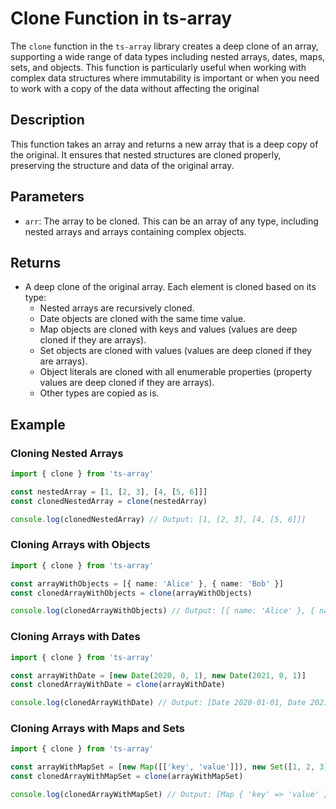 # Clone Function in ts-array

The `clone` function in the `ts-array` library creates a deep clone of an array, supporting a wide range of data types including nested arrays, dates, maps, sets, and objects. This function is particularly useful when working with complex data structures where immutability is important or when you need to work with a copy of the data without affecting the original

## Description

This function takes an array and returns a new array that is a deep copy of the original. It ensures that nested structures are cloned properly, preserving the structure and data of the original array.

## Parameters

- `arr`: The array to be cloned. This can be an array of any type, including nested arrays and arrays containing complex objects.

## Returns

- A deep clone of the original array. Each element is cloned based on its type:
  - Nested arrays are recursively cloned.
  - Date objects are cloned with the same time value.
  - Map objects are cloned with keys and values (values are deep cloned if they are arrays).
  - Set objects are cloned with values (values are deep cloned if they are arrays).
  - Object literals are cloned with all enumerable properties (property values are deep cloned if they are arrays).
  - Other types are copied as is.

## Example

### Cloning Nested Arrays

```typescript
import { clone } from 'ts-array'

const nestedArray = [1, [2, 3], [4, [5, 6]]]
const clonedNestedArray = clone(nestedArray)

console.log(clonedNestedArray) // Output: [1, [2, 3], [4, [5, 6]]]
```

### Cloning Arrays with Objects

```typescript
import { clone } from 'ts-array'

const arrayWithObjects = [{ name: 'Alice' }, { name: 'Bob' }]
const clonedArrayWithObjects = clone(arrayWithObjects)

console.log(clonedArrayWithObjects) // Output: [{ name: 'Alice' }, { name: 'Bob' }]
```

### Cloning Arrays with Dates

```typescript
import { clone } from 'ts-array'

const arrayWithDate = [new Date(2020, 0, 1), new Date(2021, 0, 1)]
const clonedArrayWithDate = clone(arrayWithDate)

console.log(clonedArrayWithDate) // Output: [Date 2020-01-01, Date 2021-01-01]
```

### Cloning Arrays with Maps and Sets

```typescript
import { clone } from 'ts-array'

const arrayWithMapSet = [new Map([['key', 'value']]), new Set([1, 2, 3])]
const clonedArrayWithMapSet = clone(arrayWithMapSet)

console.log(clonedArrayWithMapSet) // Output: [Map { 'key' => 'value' }, Set { 1, 2, 3 }]
```

